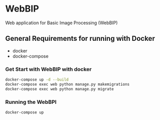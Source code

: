 # WebBIP
Web application for Basic Image Processing (WebBIP)

## General Requirements for running with Docker

- docker
- docker-compose

### Get Start with WebBIP with docker

```bash
docker-compose up -d --build
docker-compose exec web python manage.py makemigrations
docker-compose exec web python manage.py migrate
```

### Running the WebBPI

```bash
docker-compose up
```
